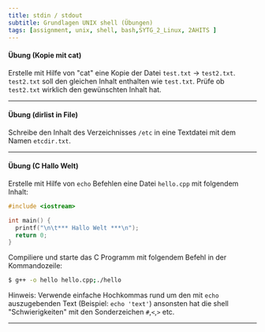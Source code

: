 ```yaml
---
title: stdin / stdout
subtitle: Grundlagen UNIX shell (Übungen)
tags: [assignment, unix, shell, bash,SYTG_2_Linux, 2AHITS ]
---
```


#### Übung (Kopie mit cat)

Erstelle mit Hilfe von "cat" eine Kopie der Datei `test.txt` → `test2.txt`. `test2.txt` soll den gleichen Inhalt enthalten wie `test.txt`. Prüfe ob `test2.txt` wirklich den gewünschten Inhalt hat.

---

#### Übung (dirlist in File)

Schreibe den Inhalt des Verzeichnisses `/etc`  in eine Textdatei mit dem Namen `etcdir.txt`.

---

#### Übung (C Hallo Welt)

Erstelle mit Hilfe von `echo` Befehlen eine Datei `hello.cpp` mit folgendem Inhalt: 

```c++
#include <iostream>

int main() {
  printf("\n\t*** Hallo Welt ***\n");
  return 0;
}
```

Compiliere und starte das C Programm mit folgendem Befehl in der Kommandozeile:

```sh
$ g++ -o hello hello.cpp;./hello
```

Hinweis: Verwende einfache Hochkommas rund um den mit `echo` auszugebenden Text (Beispiel: `echo 'text'`) ansonsten hat die shell "Schwierigkeiten" mit den Sonderzeichen `#`,`<`,`>` etc.

---

